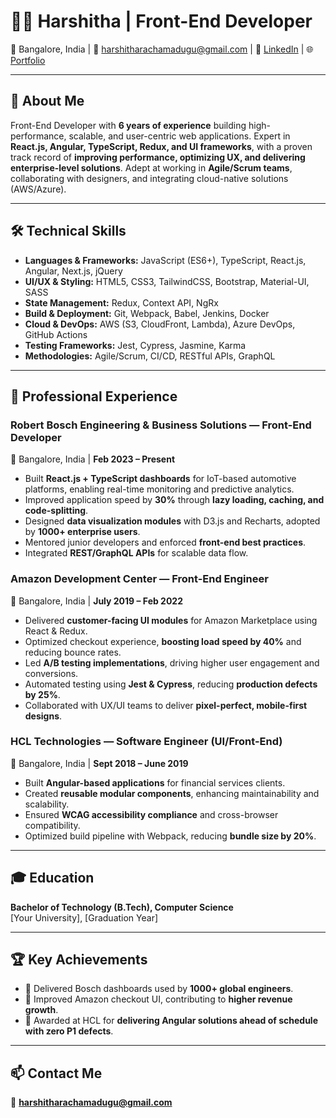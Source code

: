 # 👩‍💻 Harshitha | Front-End Developer

📍 Bangalore, India | 📧 harshitharachamadugu@gmail.com | 💼 [LinkedIn](#) | 🌐 [Portfolio](#)

---

## 🚀 About Me
Front-End Developer with **6 years of experience** building high-performance, scalable, and user-centric web applications. Expert in **React.js, Angular, TypeScript, Redux, and UI frameworks**, with a proven track record of **improving performance, optimizing UX, and delivering enterprise-level solutions**. Adept at working in **Agile/Scrum teams**, collaborating with designers, and integrating cloud-native solutions (AWS/Azure).

---

## 🛠️ Technical Skills
- **Languages & Frameworks:** JavaScript (ES6+), TypeScript, React.js, Angular, Next.js, jQuery  
- **UI/UX & Styling:** HTML5, CSS3, TailwindCSS, Bootstrap, Material-UI, SASS  
- **State Management:** Redux, Context API, NgRx  
- **Build & Deployment:** Git, Webpack, Babel, Jenkins, Docker  
- **Cloud & DevOps:** AWS (S3, CloudFront, Lambda), Azure DevOps, GitHub Actions  
- **Testing Frameworks:** Jest, Cypress, Jasmine, Karma  
- **Methodologies:** Agile/Scrum, CI/CD, RESTful APIs, GraphQL

---

## 💼 Professional Experience

### Robert Bosch Engineering & Business Solutions — Front-End Developer
📍 Bangalore, India | **Feb 2023 – Present**  
- Built **React.js + TypeScript dashboards** for IoT-based automotive platforms, enabling real-time monitoring and predictive analytics.  
- Improved application speed by **30%** through **lazy loading, caching, and code-splitting**.  
- Designed **data visualization modules** with D3.js and Recharts, adopted by **1000+ enterprise users**.  
- Mentored junior developers and enforced **front-end best practices**.  
- Integrated **REST/GraphQL APIs** for scalable data flow.

### Amazon Development Center — Front-End Engineer
📍 Bangalore, India | **July 2019 – Feb 2022**  
- Delivered **customer-facing UI modules** for Amazon Marketplace using React & Redux.  
- Optimized checkout experience, **boosting load speed by 40%** and reducing bounce rates.  
- Led **A/B testing implementations**, driving higher user engagement and conversions.  
- Automated testing using **Jest & Cypress**, reducing **production defects by 25%**.  
- Collaborated with UX/UI teams to deliver **pixel-perfect, mobile-first designs**.

### HCL Technologies — Software Engineer (UI/Front-End)
📍 Bangalore, India | **Sept 2018 – June 2019**  
- Built **Angular-based applications** for financial services clients.  
- Created **reusable modular components**, enhancing maintainability and scalability.  
- Ensured **WCAG accessibility compliance** and cross-browser compatibility.  
- Optimized build pipeline with Webpack, reducing **bundle size by 20%**.

---

## 🎓 Education
**Bachelor of Technology (B.Tech), Computer Science**  
[Your University], [Graduation Year]

---

## 🏆 Key Achievements
- 🚀 Delivered Bosch dashboards used by **1000+ global engineers**.  
- 🚀 Improved Amazon checkout UI, contributing to **higher revenue growth**.  
- 🚀 Awarded at HCL for **delivering Angular solutions ahead of schedule with zero P1 defects**.

---

## 📫 Contact Me
💌 **harshitharachamadugu@gmail.com**

